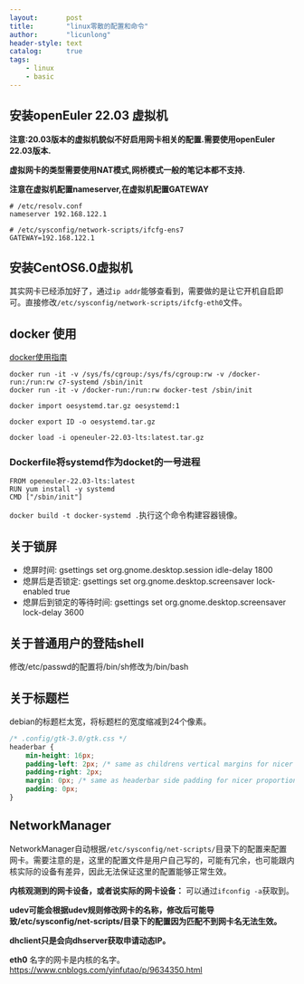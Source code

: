 ```yaml
---
layout:       post
title:        "linux零散的配置和命令"
author:       "licunlong"
header-style: text
catalog:      true
tags:
    - linux
    - basic
---
```


## 安装openEuler 22.03 虚拟机

**注意:20.03版本的虚拟机貌似不好启用网卡相关的配置.需要使用openEuler 22.03版本.**

**虚拟网卡的类型需要使用NAT模式,网桥模式一般的笔记本都不支持.**

**注意在虚拟机配置nameserver,在虚拟机配置GATEWAY**

```shell
# /etc/resolv.conf
nameserver 192.168.122.1
```

```shell
# /etc/sysconfig/network-scripts/ifcfg-ens7
GATEWAY=192.168.122.1
```

## 安装CentOS6.0虚拟机

其实网卡已经添加好了，通过`ip addr`能够查看到，需要做的是让它开机自启即可。直接修改`/etc/sysconfig/network-scripts/ifcfg-eth0`文件。

## docker 使用

[docker使用指南](https://yeasy.gitbook.io/docker_practice/)

```shell
docker run -it -v /sys/fs/cgroup:/sys/fs/cgroup:rw -v /docker-run:/run:rw c7-systemd /sbin/init
docker run -it -v /docker-run:/run:rw docker-test /sbin/init
```

```shell
docker import oesystemd.tar.gz oesystemd:1
```

```shell
docker export ID -o oesystemd.tar.gz
```

```shell
docker load -i openeuler-22.03-lts:latest.tar.gz
```

### Dockerfile将systemd作为docket的一号进程

```shell
FROM openeuler-22.03-lts:latest
RUN yum install -y systemd
CMD ["/sbin/init"]
```
`docker build -t docker-systemd .`执行这个命令构建容器镜像。


## 关于锁屏

* 熄屏时间: gsettings set org.gnome.desktop.session idle-delay 1800
* 熄屏后是否锁定: gsettings set org.gnome.desktop.screensaver lock-enabled true
* 熄屏后到锁定的等待时间: gsettings set org.gnome.desktop.screensaver lock-delay 3600

## 关于普通用户的登陆shell

修改/etc/passwd的配置将/bin/sh修改为/bin/bash

## 关于标题栏

debian的标题栏太宽，将标题栏的宽度缩减到24个像素。

```css
/* .config/gtk-3.0/gtk.css */
headerbar {
    min-height: 16px;
    padding-left: 2px; /* same as childrens vertical margins for nicer proportions */
    padding-right: 2px;
    margin: 0px; /* same as headerbar side padding for nicer proportions */
    padding: 0px;
}
```

## NetworkManager

NetworkManager自动根据`/etc/sysconfig/net-scripts/`目录下的配置来配置网卡。需要注意的是，这里的配置文件是用户自己写的，可能有冗余，也可能跟内核实际的设备有差异，因此无法保证这里的配置能够正常生效。

**内核观测到的网卡设备，或者说实际的网卡设备：** 可以通过`ifconfig -a`获取到。

**udev可能会根据udev规则修改网卡的名称，修改后可能导致/etc/sysconfig/net-scripts/目录下的配置因为匹配不到网卡名无法生效。**

**dhclient只是会向dhserver获取申请动态IP。**

**eth0** 名字的网卡是内核的名字。<https://www.cnblogs.com/yinfutao/p/9634350.html>
